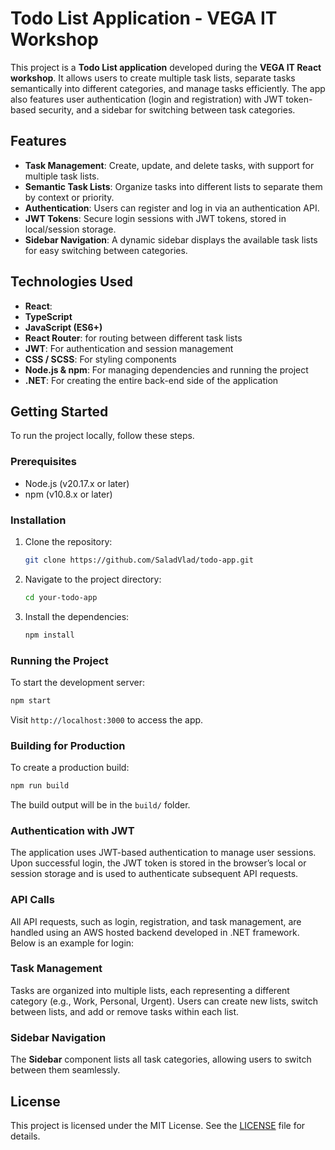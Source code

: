 
# Todo List Application - VEGA IT Workshop

This project is a **Todo List application** developed during the **VEGA IT React workshop**. It allows users to create multiple task lists, separate tasks semantically into different categories, and manage tasks efficiently. The app also features user authentication (login and registration) with JWT token-based security, and a sidebar for switching between task categories.

## Features

- **Task Management**: Create, update, and delete tasks, with support for multiple task lists.
- **Semantic Task Lists**: Organize tasks into different lists to separate them by context or priority.
- **Authentication**: Users can register and log in via an authentication API.
- **JWT Tokens**: Secure login sessions with JWT tokens, stored in local/session storage.
- **Sidebar Navigation**: A dynamic sidebar displays the available task lists for easy switching between categories.

## Technologies Used

- **React**:
- **TypeScript**
- **JavaScript (ES6+)**
- **React Router**: for routing between different task lists
- **JWT**: For authentication and session management
- **CSS / SCSS**: For styling components
- **Node.js & npm**: For managing dependencies and running the project
- **.NET**: For creating the entire back-end side of the application

## Getting Started

To run the project locally, follow these steps.

### Prerequisites

- Node.js (v20.17.x or later)
- npm (v10.8.x or later)

### Installation

1. Clone the repository:
    ```bash
    git clone https://github.com/SaladVlad/todo-app.git
    ```
2. Navigate to the project directory:
    ```bash
    cd your-todo-app
    ```
3. Install the dependencies:
    ```bash
    npm install
    ```

### Running the Project

To start the development server:

```bash
npm start
```

Visit `http://localhost:3000` to access the app.

### Building for Production

To create a production build:

```bash
npm run build
```

The build output will be in the `build/` folder.

### Authentication with JWT

The application uses JWT-based authentication to manage user sessions. Upon successful login, the JWT token is stored in the browser’s local or session storage and is used to authenticate subsequent API requests.

### API Calls

All API requests, such as login, registration, and task management, are handled using an AWS hosted backend developed in .NET framework. Below is an example for login:

### Task Management

Tasks are organized into multiple lists, each representing a different category (e.g., Work, Personal, Urgent). Users can create new lists, switch between lists, and add or remove tasks within each list.

### Sidebar Navigation

The **Sidebar** component lists all task categories, allowing users to switch between them seamlessly.

## License

This project is licensed under the MIT License. See the [LICENSE](LICENSE) file for details.
